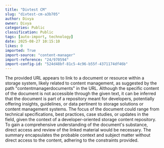 ```yaml
---
title: "Divtest CM"
slug: "divtest-cm-a3b705"
author: Divya
owner: Divya
categories: Public
classification: Public
tags: [auto-import, technology]
date: 2025-08-27 10:15:10
likes: 0
imported: True 
import-source: "content-manager"
import-reference: "24/970594"
import-config-id: "524d48bf-81c5-4c96-b55f-4371174df46b"
---
```


The provided URL appears to link to a document or resource within a storage system, likely related to content management, as suggested by the path "contentmanagerdocuments" in the URL. Although the specific content of the document is not accessible through the given text, it can be inferred that the document is part of a repository meant for developers, potentially offering insights, guidelines, or data pertinent to storage solutions or content management systems. The focus of the document could range from technical specifications, best practices, case studies, or updates in the field, given the context of a developer-oriented storage content repository. To gain a comprehensive understanding of the document's substance, direct access and review of the linked material would be necessary. The summary encapsulates the probable context and subject matter without direct access to the content, adhering to the constraints provided.
